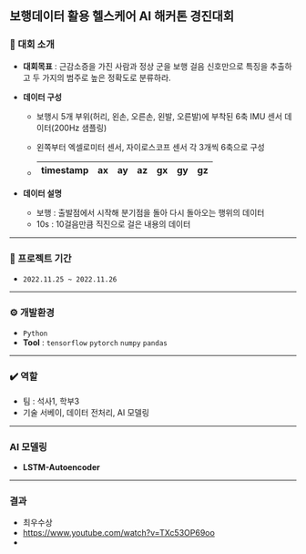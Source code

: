 ## 보행데이터 활용 헬스케어 AI 해커톤 경진대회
### 📌 대회 소개
- **대회목표** : 근감소증을 가진 사람과 정상 군을 보행 걸음 신호만으로 특징을 추출하고 두 가지의 범주로 높은 정확도로 분류하라.
- **데이터 구성**
    - 보행시 5개 부위(허리, 왼손, 오른손, 왼발, 오른발)에 부착된 6축 IMU 센서 데이터(200Hz 샘플링)
    - 왼쪽부터 엑셀로미터 센서, 자이로스코프 센서 각 3개씩 6축으로 구성
 
    - | timestamp | ax | ay | az | gx | gy | gz |
      |-----------|----|----|----|----|----|----|

      
- **데이터 설명**
    - 보행 : 출발점에서 시작해 분기점을 돌아 다시 돌아오는 행위의 데이터
    - 10s : 10걸음만큼 직진으로 걸은 내용의 데이터
<!--
<p align="center" width="200%">
    <img width="35%" src="https://github.com/ssh6lq/Healthcare-AI-Hackathon-Competition-Using-Pedestrian-Data/assets/154342847/fc3caab6-c23e-4e9d-9938-b75172ebcc35.png width="200" height="400""> 
</p>
-->

---

### 📆 프로젝트 기간
- `2022.11.25 ~ 2022.11.26`

---

### ⚙️ 개발환경
- `Python`
- **Tool** : `tensorflow` `pytorch` `numpy` `pandas`
  
---

### ✔️ 역할
- 팀 : 석사1, 학부3
- 기술 서베이, 데이터 전처리, AI 모델링

---

### AI 모델링
- **LSTM-Autoencoder**

---

### 결과
- 최우수상
- https://www.youtube.com/watch?v=TXc53OP69oo
- 




